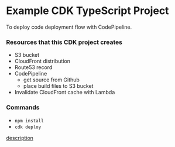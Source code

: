 # Example CDK TypeScript Project

To deploy code deployment flow with CodePipeline.

### Resources that this CDK project creates

* S3 bucket
* CloudFront distribution
* Route53 record
* CodePipeline
  * get source from Github
  * place build files to S3 bucket
* Invalidate CloudFront cache with Lambda

### Commands

* `npm install`
* `cdk deploy`

[description](https://note.figmentresearch.com/aws/cdkcodepipeline-github-cloudfront)
